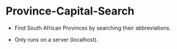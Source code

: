 # Province-Capital-Search
* Find South African Provinces by searching their abbreviations.
 
* Only runs on a server (localhost).
